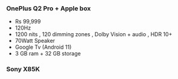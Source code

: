 
### **OnePlus Q2 Pro** + Apple box

- Rs 99,999
- 120Hz
- 1200 nits , 120 dimming zones , Dolby Vision + audio , HDR 10+
- 70Watt Speaker
- Google Tv (Android 11)
- 3 GB ram + 32 GB storage


### **Sony X85K**


